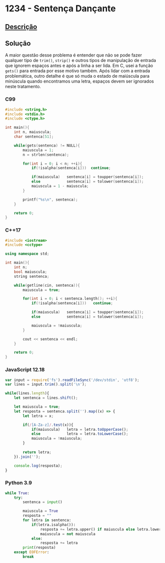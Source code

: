 # 1234 - Sentença Dançante

## [Descrição](https://www.beecrowd.com.br/judge/pt/problems/view/1234)

## Solução

A maior questão desse problema é entender que não se pode fazer qualquer tipo de `trim()`, `strip()` e outros tipos de manipulação de entrada que ignorem espaços antes e após a linha a ser lida. Em C, usei a função `gets()` para entrada por esse motivo também. Após lidar com a entrada problemática, outro detalhe é que só muda o estado de maiúscula para minúscula quando encontramos uma letra, espaços devem ser ignorados neste tratamento.

### C99
```c
#include <string.h>
#include <stdio.h>
#include <ctype.h>

int main(){
    int n, maiuscula;
    char sentenca[51];

    while(gets(sentenca) != NULL){
        maiuscula = 1;
        n = strlen(sentenca);

        for(int i = 0; i < n; ++i){
            if(!isalpha(sentenca[i]))  continue;

            if(maiuscula)   sentenca[i] = toupper(sentenca[i]);
            else            sentenca[i] = tolower(sentenca[i]);
            maiuscula = 1 - maiuscula;
        }

        printf("%s\n", sentenca);
    }

    return 0;
}
```

### C++17
```cpp
#include <iostream>
#include <cctype>

using namespace std;

int main(){
    int n;
    bool maiuscula;
    string sentenca;

    while(getline(cin, sentenca)){
        maiuscula = true;

        for(int i = 0; i < sentenca.length(); ++i){
            if(!isalpha(sentenca[i]))   continue;

            if(maiuscula)   sentenca[i] = toupper(sentenca[i]);
            else            sentenca[i] = tolower(sentenca[i]);

            maiuscula = !maiuscula;
        }

        cout << sentenca << endl;
    }

    return 0;
}
```

### JavaScript 12.18
```javascript
var input = require('fs').readFileSync('/dev/stdin', 'utf8');
var lines = input.trim().split('\n');

while(lines.length){
    let sentenca = lines.shift();

    let maiuscula = true;
    let resposta = sentenca.split('').map((x) => {
        let letra = x;

        if(/[A-Za-z]/.test(x)){
            if(maiuscula)   letra = letra.toUpperCase();
            else            letra = letra.toLowerCase();
            maiuscula = !maiuscula;
        }
        
        return letra;
    }).join('');

    console.log(resposta);
}
```

### Python 3.9
```python
while True:
    try:
        sentenca = input()

        maiuscula = True
        resposta = ""
        for letra in sentenca:
            if(letra.isalpha()):
                resposta += letra.upper() if maiuscula else letra.lower()
                maiuscula = not maiuscula
            else:
                resposta += letra
        print(resposta)
    except EOFError:
        break
```